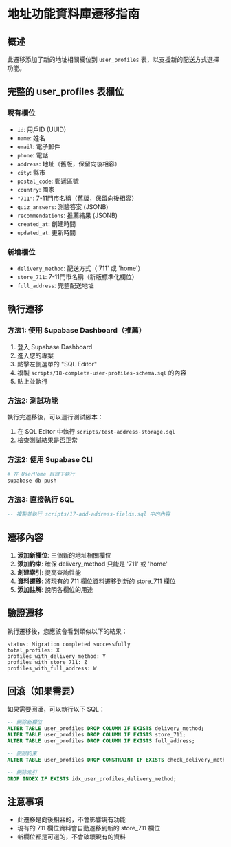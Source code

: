 # 地址功能資料庫遷移指南

## 概述
此遷移添加了新的地址相關欄位到 `user_profiles` 表，以支援新的配送方式選擇功能。

## 完整的 user_profiles 表欄位
### 現有欄位
- `id`: 用戶ID (UUID)
- `name`: 姓名
- `email`: 電子郵件
- `phone`: 電話
- `address`: 地址（舊版，保留向後相容）
- `city`: 縣市
- `postal_code`: 郵遞區號
- `country`: 國家
- `"711"`: 7-11門市名稱（舊版，保留向後相容）
- `quiz_answers`: 測驗答案 (JSONB)
- `recommendations`: 推薦結果 (JSONB)
- `created_at`: 創建時間
- `updated_at`: 更新時間

### 新增欄位
- `delivery_method`: 配送方式（'711' 或 'home'）
- `store_711`: 7-11門市名稱（新版標準化欄位）
- `full_address`: 完整配送地址

## 執行遷移

### 方法1: 使用 Supabase Dashboard（推薦）
1. 登入 Supabase Dashboard
2. 進入您的專案
3. 點擊左側選單的 "SQL Editor"
4. 複製 `scripts/18-complete-user-profiles-schema.sql` 的內容
5. 貼上並執行

### 方法2: 測試功能
執行完遷移後，可以運行測試腳本：
1. 在 SQL Editor 中執行 `scripts/test-address-storage.sql`
2. 檢查測試結果是否正常

### 方法2: 使用 Supabase CLI
```bash
# 在 UserHome 目錄下執行
supabase db push
```

### 方法3: 直接執行 SQL
```sql
-- 複製並執行 scripts/17-add-address-fields.sql 中的內容
```

## 遷移內容
1. **添加新欄位**: 三個新的地址相關欄位
2. **添加約束**: 確保 delivery_method 只能是 '711' 或 'home'
3. **創建索引**: 提高查詢性能
4. **資料遷移**: 將現有的 711 欄位資料遷移到新的 store_711 欄位
5. **添加註解**: 說明各欄位的用途

## 驗證遷移
執行遷移後，您應該會看到類似以下的結果：
```
status: Migration completed successfully
total_profiles: X
profiles_with_delivery_method: Y
profiles_with_store_711: Z
profiles_with_full_address: W
```

## 回滾（如果需要）
如果需要回滾，可以執行以下 SQL：
```sql
-- 刪除新欄位
ALTER TABLE user_profiles DROP COLUMN IF EXISTS delivery_method;
ALTER TABLE user_profiles DROP COLUMN IF EXISTS store_711;
ALTER TABLE user_profiles DROP COLUMN IF EXISTS full_address;

-- 刪除約束
ALTER TABLE user_profiles DROP CONSTRAINT IF EXISTS check_delivery_method;

-- 刪除索引
DROP INDEX IF EXISTS idx_user_profiles_delivery_method;
```

## 注意事項
- 此遷移是向後相容的，不會影響現有功能
- 現有的 711 欄位資料會自動遷移到新的 store_711 欄位
- 新欄位都是可選的，不會破壞現有的資料
